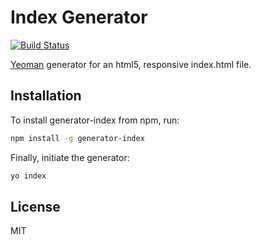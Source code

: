 # Index Generator

[![Build Status](https://secure.travis-ci.org/johnotander/generator-index.png?branch=master)](https://travis-ci.org/johnotander/generator-index)

[Yeoman](http://yeoman.io) generator for an html5, responsive index.html file.

## Installation

To install generator-index from npm, run:

```bash
npm install -g generator-index
```

Finally, initiate the generator:

```bash
yo index
```

## License

MIT
